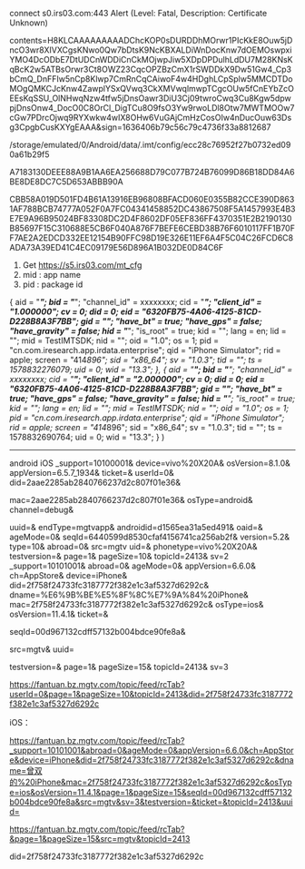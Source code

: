 connect    s0.irs03.com:443
Alert (Level: Fatal, Description: Certificate Unknown)




contents=H8KLCAAAAAAAAADChcKOP0sDURDDhMOrwr1PIcKkE8Ouw5jDncO3wr8XIVXCgsKNwo0Qw7bDtsK9NcKBXALDiWnDocKnw7dOEMOswpxiYMO4DcODbE7DtUDCnWDDiCnCkMOjwpJiw5XDpDPDulhLdDU7M28KNsKqBcK2w5ATBsOrwr3Ct8OWZ23CqcOPZBzCmX1rSWDDkX9Dw51Gw4_Cp3bCmQ_DnFFIw5nCp8Klwp7CmRnCqCAiwoF4w4HDghLCpSplw5MMCDTDoMOgQMKCJcKnw4ZawplYSxQVwq3CkXMVwqlmwpTCgcOUw5fCnEYbZcOEEsKqSSU_OlNHwqNzw4tfw5jDnsOawr3DiU3Cj09twroCwq3Cu8Kgw5dpwpjDnsOnw4_DocO0C8OrCl_DigTCu8O9fsO3Yw9rwoLDl8Otw7MWTMOOw7cGw7PDrcOjwq9RYXwkw4wIX8OHw6VuGAjCmHzCosOIw4nDucOuw63Dsg3CpgbCusKXYgEAAA&sign=1636406b79c56c79c4736f33a8812687

/storage/emulated/0/Android/data/.imt/config/ecc28c76952f27b0732ed090a61b29f5

A7183130DEEE88A9B1AA6EA256688D79C077B724B76099D86B18DD84A6BE8DE8DC7C5D653ABBB90A

CBB58A019D501FD4B61A13916EB96808BFACD060E0355B82CCE390D8631AF788BCB74777A052F0A7FC04341458852DC43867508F5A1457993E4B3E7E9A96B95024BF83308DC2D4F8602DF05EF836FF4370351E2B2190130B85697F15C310688E5CB6F040A876F7BEFE6CEBD38B76F6010117FF1B70FF7AE2A2EDCD332EE12154B90FFC98D19E326E11EF6A4F5C04C26FCD6C8ADA73A39ED41C4EC09179E56D896A1B032DE0D84C6F

1. Get https://s5.irs03.com/mt_cfg
2. mid : app name
3. pid : package id 

{
    aid = "*****";
    bid = "*****";
    "channel_id" = xxxxxxxx;
    cid = "*****";
    "client_id" = "1.000000";
    cv = 0;
    did = 0;
    eid = "6320FB75-4A06-4125-81CD-D228B8A3F7BB";
    gid = "";
    "have_bt" = true;
    "have_gps" = false;
    "have_gravity" = false;
    hid = "*****";
    "is_root" = true;
    kid = "";
    lang = en;
    lid = "";
    mid = TestIMTSDK;
    nid = "";
    oid = "1.0";
    os = 1;
    pid = "cn.com.iresearch.app.irdata.enterprise";
    qid = "iPhone Simulator";
    rid = apple;
    screen = "414*896";
    sid = "x86_64";
    sv = "1.0.3";
    tid = "";
    ts = 1578832276079;
    uid = 0;
    wid = "13.3";
},
{
    aid = "*****";
    bid = "*****";
    "channel_id" = xxxxxxxx;
    cid = "*****";
    "client_id" = "2.000000";
    cv = 0;
    did = 0;
    eid = "6320FB75-4A06-4125-81CD-D228B8A3F7BB";
    gid = "";
    "have_bt" = true;
    "have_gps" = false;
    "have_gravity" = false;
    hid = "*****";
    "is_root" = true;
    kid = "";
    lang = en;
    lid = "";
    mid = TestIMTSDK;
    nid = "";
    oid = "1.0";
    os = 1;
    pid = "cn.com.iresearch.app.irdata.enterprise";
    qid = "iPhone Simulator";
    rid = apple;
    screen = "414*896";
    sid = "x86_64";
    sv = "1.0.3";
    tid = "";
    ts = 1578832690764;
    uid = 0;
    wid = "13.3";
}
)

---

android	iOS
_support=10100001&
device=vivo%20X20A&
osVersion=8.1.0&
appVersion=6.5.7_1934&
ticket=&
userId=0&
did=2aae2285ab2840766237d2c807f01e36&


mac=2aae2285ab2840766237d2c807f01e36&
osType=android&
channel=debug&

uuid=&
endType=mgtvapp&
androidid=d1565ea31a5ed491&
oaid=&
ageMode=0&
seqId=6440599d8530cfaf4156741ca256ab2f&
version=5.2&
type=10&
abroad=0&
src=mgtv
uid=&
phonetype=vivo%20X20A&
testversion=&
page=1&
pageSize=10&
topicId=2413&
sv=2	_support=10101001&
abroad=0&
ageMode=0&
appVersion=6.6.0&
ch=AppStore&
device=iPhone&
did=2f758f24733fc3187772f382e1c3af5327d6292c&
dname=%E6%9B%BE%E5%8F%8C%E7%9A%84%20iPhone&
mac=2f758f24733fc3187772f382e1c3af5327d6292c&
osType=ios&
osVersion=11.4.1&
ticket=&





seqId=00d967132cdff57132b004bdce90fe8a&



src=mgtv&
uuid=

testversion=&
page=1&
pageSize=15&
topicId=2413&
sv=3
	

https://fantuan.bz.mgtv.com/topic/feed/rcTab?userId=0&page=1&pageSize=10&topicId=2413&did=2f758f24733fc3187772f382e1c3af5327d6292c

iOS：

https://fantuan.bz.mgtv.com/topic/feed/rcTab?_support=10101001&abroad=0&ageMode=0&appVersion=6.6.0&ch=AppStore&device=iPhone&did=2f758f24733fc3187772f382e1c3af5327d6292c&dname=曾双的%20iPhone&mac=2f758f24733fc3187772f382e1c3af5327d6292c&osType=ios&osVersion=11.4.1&page=1&pageSize=15&seqId=00d967132cdff57132b004bdce90fe8a&src=mgtv&sv=3&testversion=&ticket=&topicId=2413&uuid=

https://fantuan.bz.mgtv.com/topic/feed/rcTab?&page=1&pageSize=15&src=mgtv&topicId=2413

did=2f758f24733fc3187772f382e1c3af5327d6292c
